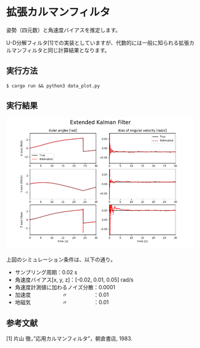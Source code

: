 # 拡張カルマンフィルタ

姿勢（四元数）と角速度バイアスを推定します。

U-D分解フィルタ[1]での実装としていますが、代数的には一般に知られる拡張カルマンフィルタと同じ計算結果となります。

## 実行方法

```
$ cargo run && python3 data_plot.py
```

## 実行結果
![result](./result.png)

上図のシミュレーション条件は、以下の通り。
* サンプリング周期：0.02 s
* 角速度バイアス[x, y, z]：[-0.02, 0.01, 0.05] rad/s
* 角速度計測値に加わるノイズ分散：0.0001
* 加速度　　　　　　〃　　　　　：0.01
* 地磁気　　　　　　〃　　　　　：0.01

## 参考文献

[1] 片山 徹，”応用カルマンフィルタ”，朝倉書店, 1983.